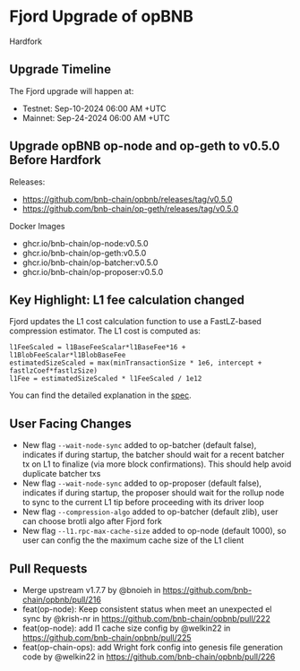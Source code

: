 # Fjord Upgrade of opBNB

<div class="doc-announce-info">
    <span class="version-tag">Hardfork</span>
</div>


## Upgrade Timeline

The Fjord upgrade will happen at:

- Testnet: Sep-10-2024 06:00 AM +UTC
- Mainnet: Sep-24-2024 06:00 AM +UTC

## Upgrade opBNB op-node and op-geth to v0.5.0 Before Hardfork

Releases:

- https://github.com/bnb-chain/opbnb/releases/tag/v0.5.0
- https://github.com/bnb-chain/op-geth/releases/tag/v0.5.0

Docker Images

- ghcr.io/bnb-chain/op-node:v0.5.0
- ghcr.io/bnb-chain/op-geth:v0.5.0
- ghcr.io/bnb-chain/op-batcher:v0.5.0
- ghcr.io/bnb-chain/op-proposer:v0.5.0

## Key Highlight: L1 fee calculation changed

Fjord updates the L1 cost calculation function to use a FastLZ-based compression estimator. The L1 cost is computed as:

```
l1FeeScaled = l1BaseFeeScalar*l1BaseFee*16 + l1BlobFeeScalar*l1BlobBaseFee
estimatedSizeScaled = max(minTransactionSize * 1e6, intercept + fastlzCoef*fastlzSize)
l1Fee = estimatedSizeScaled * l1FeeScaled / 1e12
```

You can find the detailed explanation in the [spec](https://specs.optimism.io/protocol/fjord/exec-engine.html).

## User Facing Changes

* New flag `--wait-node-sync` added to op-batcher (default false), indicates if during startup, the batcher should wait for a recent batcher tx on L1 to finalize (via more block confirmations). This should help avoid duplicate batcher txs
* New flag `--wait-node-sync` added to op-proposer (default false), indicates if during startup, the proposer should wait for the rollup node to sync to the current L1 tip before proceeding with its driver loop
* New flag `--compression-algo` added to op-batcher (default zlib), user can choose brotli algo after Fjord fork
* New flag `--l1.rpc-max-cache-size` added to op-node (default 1000), so user can config the the maximum cache size of the L1 client

## Pull Requests

* Merge upstream v1.7.7 by @bnoieh in https://github.com/bnb-chain/opbnb/pull/216
* feat(op-node): Keep consistent status when meet an unexpected el sync by @krish-nr in https://github.com/bnb-chain/opbnb/pull/222
* feat(op-node): add l1 cache size config by @welkin22 in https://github.com/bnb-chain/opbnb/pull/225
* feat(op-chain-ops): add Wright fork config into genesis file generation code by @welkin22 in https://github.com/bnb-chain/opbnb/pull/226

